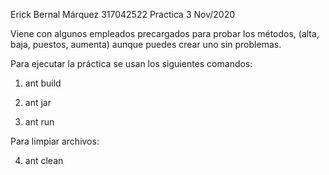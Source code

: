 Erick Bernal Márquez        317042522
Practica 3                  Nov/2020

Viene con algunos empleados precargados para probar los métodos, (alta, baja, puestos, aumenta) aunque puedes crear uno sin problemas.

Para ejecutar  la práctica se usan los siguientes comandos:

1. ant build

2. ant jar

3. ant run

Para limpiar archivos:

4. ant clean

 
